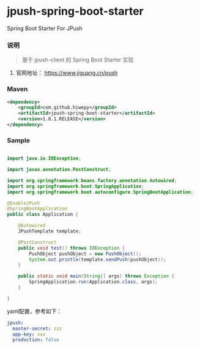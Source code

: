# jpush-spring-boot-starter
Spring Boot Starter For JPush

### 说明


 > 基于 jpush-client 的 Spring Boot Starter 实现

1. 官网地址： https://www.jiguang.cn/push

### Maven

``` xml
<dependency>
	<groupId>com.github.hiwepy</groupId>
	<artifactId>jpush-spring-boot-starter</artifactId>
	<version>1.0.1.RELEASE</version>
</dependency>
```

### Sample

```java

import java.io.IOException;

import javax.annotation.PostConstruct;

import org.springframework.beans.factory.annotation.Autowired;
import org.springframework.boot.SpringApplication;
import org.springframework.boot.autoconfigure.SpringBootApplication;

@EnableJPush
@SpringBootApplication
public class Application {

	@Autowired
	JPushTemplate template;

	@PostConstruct
	public void test() throws IOException {
		PushObject pushObject = new PushObject();
		System.out.println(template.sendPush(pushObject));
	}

	public static void main(String[] args) throws Exception {
		SpringApplication.run(Application.class, args);
	}

}

```

yaml配置，参考如下：

```yaml
jpush:
  master-secret: zzz
  app-key: xxx
  production: false
```

